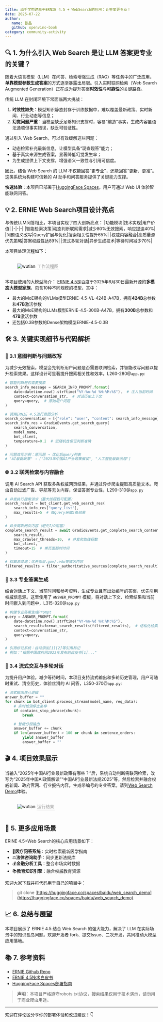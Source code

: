 ```yaml
---
title: 动手学构建基于ERNIE 4.5 + WebSearch的应用：让答案更专业！
date: 2025-07-22
author:
   name: 张晶
   github: openvino-book
category: community-activity
---
```


<style>
figure {
   text-align: center;
}
figcaption {
   color: orange;
   border-bottom: 1px solid #d9d9d9;
   display: inline-block;
   color: #999;
   padding: 2px;
}
</style>

<!-- more -->

## 🔍 1. 为什么引入 Web Search 是让 LLM 答案更专业的关键？

随着大语言模型（LLM）在问答、检索增强生成（RAG）等任务中的广泛应用，**单靠模型参数生成答案**的方式逐渐暴露出局限。引入实时联网检索（Web Search Augmented Generation）正在成为提升答案**时效性**与**可靠性**的关键路径。

传统 LLM 在封闭环境下常面临两大挑战：

1. **时效性缺失**：模型知识静态封存于训练数据中，难以覆盖最新政策、实时新闻、行业动态等信息；
2. **幻觉问题严重**：当模型缺乏足够知识支撑时，容易“编造”事实，生成内容虽语法通顺但事实错误，缺乏可验证性。

通过引入 Web Search，可以有效缓解这些问题：

- 动态检索补充最新信息，让模型具备“现查现答”能力；
- 基于真实来源生成答案，显著降低幻觉发生率；
- 为生成提供上下文支撑，增强语义一致性与引用可信度。

因此，结合 Web Search 的 LLM 不仅能回答“更专业”，还能回答“更新、更准”。这类系统为构建可信赖的 AI 助手和问答服务提供了关键能力支撑。

**快速体验**：本项目已部署于[HuggingFace Spaces](https://huggingface.co/spaces/baidu/web_search_demo)，用户可通过 Web UI 体验智能联网问答。

## 💡 2. ERNIE Web Search项目设计亮点

与传统LLM问答相比，本项目实现了四大创新亮点：
|功能模块|技术实现|用户价值|
|-|-|-|
|智能检索决策|动态判断联网需求|减少80%无效搜索，响应提速40%|
|问题语义改写|Query扩展与优化|搜索相关性提升65%|
|权威内容融合|高质量源优先策略|答案权威性达89%|
|流式多轮对话|异步生成技术|等待时间减少70%|

本项目处理流程如下：

   <div style="display: flex; justify-content: space-between">
      <figure>
         <img src="../images/build-ernie-websearch/workflow.png" alt="wutian" />
         <figcaption>工作流程图</figcaption>
      </figure>
   </div>

本项目使用的大模型简介：
[ERNIE 4.5](https://github.com/paddlepaddle/ernie)是百度于2025年6月30日最新开源的**多模态大模型家族**，包含10种不同规模的模型，其中：

- 最大的MoE架构的VLMs模型ERNIE-4.5-VL-424B-A47B，拥有**424B**总参数和**47B**激活参数
- 最大的MoE架构的LLMs模型ERNIE-4.5-300B-A47B，拥有**300B**总参数和**47B**激活参数
- 还包括0.3B参数的Dense架构模型ERNIE-4.5-0.3B

## 🛠️ 3. 关键实现细节与代码解析

### 🧠 3.1 意图判断与问题改写

为减少无效搜索，模型会先判断用户问题是否需要联网检索，并智能改写问题以提升检索效果。这样设计可显著提升搜索相关性和效率，L260-280@`app.py`:

```python
# 智能判断是否需要搜索
search_info_message = SEARCH_INFO_PROMPT.format(
    date=datetime.now().strftime("%Y-%m-%d %H:%M:%S"),  # 注入当前时间
    context=conversation_str,  # 对话历史上下文
    query=query,  # 原始用户问题
)

# 调用ERNIE 4.5进行意图分析
search_conversation = [{"role": "user", "content": search_info_message}]
search_info_res = GradioEvents.get_search_query(
    search_conversation,
    model_name,
    bot_client,
    temperature=0.2  # 低随机性保证判断准确
)

# 问题改写示例：原问题 → 优化后query列表
# "AI最新政策" → ["2023年中国AI产业政策解读", "人工智能最新法规"]
```

### 🌐 3.2 联网检索与内容融合

调用 AI Search API 获取多条权威网页结果，并通过异步爬虫提取高质量文本。爬虫自动过滤广告、导航等无关内容，保证答案专业性，L290-310@`app.py`

```python
# 并发执行搜索请求（最大线程数可配置）
search_result = bot_client.get_web_search_res(
    search_info_res["query_list"],
    max_results=5  # 每query获取5条结果
)

# 异步爬取网页内容（避免I/O阻塞）
complete_search_result = await GradioEvents.get_complete_search_content(
    search_result,
    max_crawler_threads=10,  # 并发爬取线程数
    bot_client,
    timeout=15  # 单页面超时时间
)

# 权威源过滤：优先保留.gov/.edu等域名内容
filtered_results = filter_authoritative_sources(complete_search_result)
```

### 📝 3.3 专业答案生成

结合对话上下文、当前时间和参考资料，生成专业且有出处编号的答案，优先引用权威信息源。这里使用了 `ANSWER_PROMPT` 模板，将对话上下文、检索结果和当前时间嵌入到问题中，L315-320@`app.py`

```python
# 构建专业答案生成Prompt
query = ANSWER_PROMPT.format(
    date=datetime.now().strftime("%Y-%m-%d %H:%M:%S"),
    search_result=format_search_results(filtered_results),  # 结构化检索结果
    context=conversation_str,
    query=query,
)

# 引用标记系统：自动添加[1][2]等引用标记
# 例如："根据中国政府网2023年发布的白皮书[1]..."
```

### 🔄 3.4 流式交互与多轮对话

为提升用户体验，减少等待时间，本项目支持流式输出和多轮历史管理，用户可随时重试、清空历史，体验丝滑的 AI 问答，L350-370@`app.py`:

```python
# 流式输出核心逻辑
answer_buffer = ""
for chunk in bot_client.process_stream(model_name, req_data):
    # 实时检测停止条件
    if contains_stop_phrase(chunk):
        break

    # 智能分段输出
    answer_buffer += chunk
    if len(answer_buffer) > 100 or chunk in sentence_enders:
        yield answer_buffer
        answer_buffer = ""
```

## 🎬 4. 项目效果展示

当输入“2025年中国AI行业最新政策有哪些？”后，系统自动判断需联网检索，改写为“2025年中国AI政策解读”“中国AI行业最新法规2025”等，然后检索并融合权威新闻、政府官网、行业报告内容，生成带编号的专业答案。请到[Web Search Demo](https://huggingface.co/spaces/baidu/web_search_demo)体验。

   <div style="display: flex; justify-content: space-between">
      <figure>
         <img src="../images/build-ernie-websearch/exec_result.png" alt="wutian" />
         <figcaption>运行结果</figcaption>
      </figure>
   </div>

## 🚀 5. 更多应用场景

ERINE 4.5+Web Search的核心应用场景如下：

- 🏥**医疗问答系统**：实时检索最新医学指南
- ⚖️**法律咨询助手**：同步更新法规库
- 💰**金融分析工具**：整合市场实时数据
- 📚**教育知识引擎**：融合权威教育资源

欢迎大家下载并将代码用于自己的项目中：

> git clone [https://huggingface.co/spaces/baidu/web_search_demo](https://huggingface.co/spaces/baidu/web_search_demo)

## 📈 6. 总结与展望

本项目展示了 ERNIE 4.5 结合 Web Search 的强大能力，解决了 LLM 在实际场景中的知识孤岛问题。欢迎开发者 fork、提交Issue、二次开发，共同推动大模型应用落地。

## 📚 7. 参考资料

- [ERNIE Github Repo](https://github.com/PaddlePaddle/ERNIE)
- [ERNIE 4.5技术白皮书](https://yiyan.baidu.com/blog/publication/ERNIE_Technical_Report.pdf)
- [HuggingFace Spaces部署指南](https://huggingface.co/docs/hub/spaces)

> **声明**：本项目严格遵守robots.txt协议，搜索结果仅用于技术演示，请勿用于商业爬虫用途。

---

欢迎在评论区分享你的部署体验和改进建议！👇
